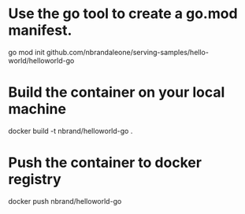 # Use the go tool to create a go.mod manifest.
go mod init github.com/nbrandaleone/serving-samples/hello-world/helloworld-go

# Build the container on your local machine
docker build -t nbrand/helloworld-go .

# Push the container to docker registry
docker push nbrand/helloworld-go

